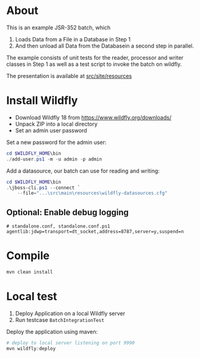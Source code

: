 # About

This is an example JSR-352 batch, which 

1. Loads Data from a File in a Database in Step 1
2. And then unload all Data from the Databasein a second step in parallel.

The example consists of unit tests for the reader, processor and writer 
classes in Step 1 as well as a test script to invoke the batch on wildfly.

The presentation is available at [src/site/resources](src/site/resources)

# Install Wildfly

- Download Wildfly 18 from https://www.wildfly.org/downloads/
- Unpack ZIP into a local directory
- Set an admin user password

Set a new password for the admin user:

```powershell
cd $WILDFLY_HOME\bin
./add-user.ps1 -m -u admin -p admin
```

Add a datasource, our batch can use for reading and writing:

```powershell
cd $WILDFLY_HOME\bin
.\jboss-cli.ps1 --connect `
    --file="...\src\main\resources\wildfly-datasources.cfg"
```

## Optional: Enable debug logging

```
# standalone.conf, standalone.conf.ps1 
agentlib:jdwp=transport=dt_socket,address=8787,server=y,suspend=n
```



# Compile

```powershell
mvn clean install
```

# Local test

1. Deploy Application on a local Wildfly server
2. Run testcase `BatchIntegrationTest`

Deploy the application using maven:

```powershell
# deploy to local server listening on port 9990
mvn wildfly:deploy
```
